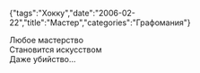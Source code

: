 {"tags":"Хокку","date":"2006-02-22","title":"Мастер","categories":"Графомания"}

Любое мастерство  
Становится искусством  
Даже убийство…
